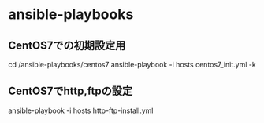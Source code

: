 # ansible-playbooks

## CentOS7での初期設定用
cd /ansible-playbooks/centos7
ansible-playbook -i hosts centos7_init.yml -k

## CentOS7でhttp,ftpの設定
ansible-playbook -i hosts http-ftp-install.yml

